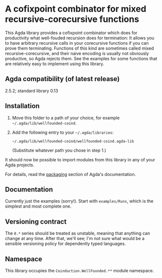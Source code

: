 # A cofixpoint combinator for mixed recursive-corecursive functions

This Agda library provides a cofixpoint combinator which does for productivity
what well-fouded recursion does for termination: It allows you to have
arbitrary recursive calls in your corecursive functions if you can prove them
terminating. Functions of this kind are sometimes called mixed
recursive-corecursive, and their naive encoding is usually not obviously
productive, so Agda rejects them. See the examples for some functions that are
relatively easy to implement using this library.

## Agda compatibility (of latest release)

2.5.2; standard library 0.13

## Installation

1. Move this folder to a path of your choice, for example
   `~/.agda/lib/wellfounded-coind`.
2. Add the following entry to your `~/.agda/libraries`:

       ~/.agda/lib/wellfounded-coind/wellfounded-coind.agda-lib

   (Substitute whatever path you chose in step 1.)

It should now be possible to import modules from this library in any of your
Agda projects.

For details, read the
[packaging](http://agda.readthedocs.io/en/latest/tools/package-system.html)
section of Agda's documentation.

## Documentation

Currently just the examples (sorry!). Start with `examples/Runs`, which is the
simplest and most complete one.

## Versioning contract

The `0.*` series should be treated as unstable, meaning that anything can
change at any time. After that, we'll see; I'm not sure what would be a
sensible versioning policy for dependently typed languages.

## Namespace

This library occupies the `Coinduction.WellFounded.**` module namespace.
